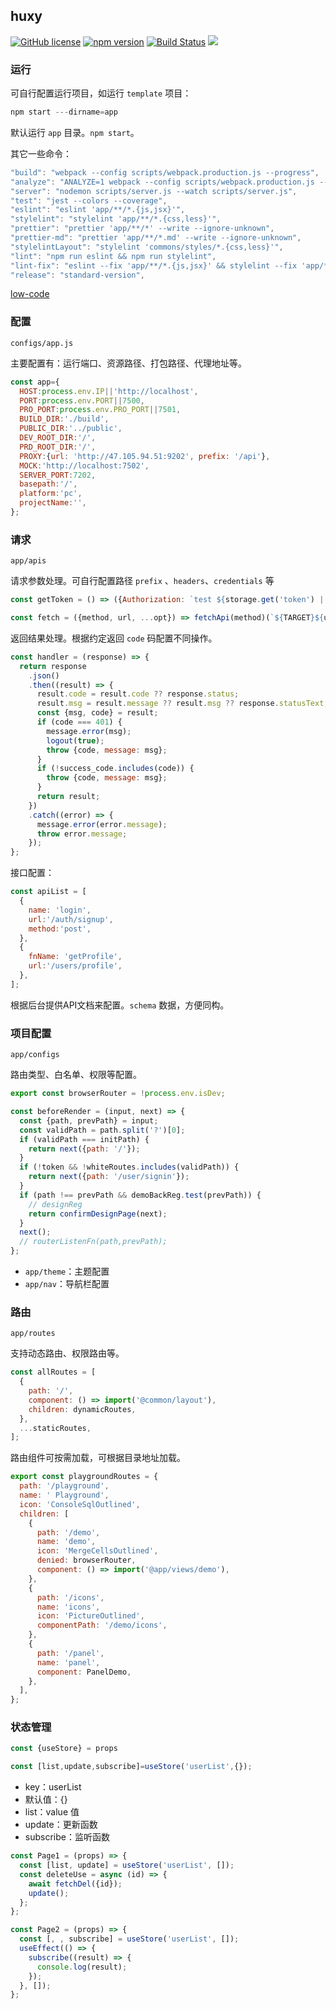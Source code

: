 ## huxy


[![GitHub license](https://img.shields.io/badge/license-MIT-blue.svg)](https://github.com/ahyiru/ihuxy/blob/develop/LICENSE)
[![npm version](https://img.shields.io/npm/v/@huxy/router.svg)](https://www.npmjs.com/package/@huxy/router)
[![Build Status](https://api.travis-ci.com/ahyiru/ihuxy.svg?branch=develop)](https://app.travis-ci.com/github/ahyiru/ihuxy)
[![](https://img.shields.io/badge/blog-ihuxy-blue.svg)](http://ihuxy.com/)


### 运行

可自行配置运行项目，如运行 `template` 项目：

```js
npm start ---dirname=app

```

默认运行 `app` 目录。`npm start`。

其它一些命令：

```js
"build": "webpack --config scripts/webpack.production.js --progress",
"analyze": "ANALYZE=1 webpack --config scripts/webpack.production.js --progress",
"server": "nodemon scripts/server.js --watch scripts/server.js",
"test": "jest --colors --coverage",
"eslint": "eslint 'app/**/*.{js,jsx}'",
"stylelint": "stylelint 'app/**/*.{css,less}'",
"prettier": "prettier 'app/**/*' --write --ignore-unknown",
"prettier-md": "prettier 'app/**/*.md' --write --ignore-unknown",
"stylelintLayout": "stylelint 'commons/styles/*.{css,less}'",
"lint": "npm run eslint && npm run stylelint",
"lint-fix": "eslint --fix 'app/**/*.{js,jsx}' && stylelint --fix 'app/**/*.{css,less}'",
"release": "standard-version",

```

[low-code](./low-code.md)

### 配置

`configs/app.js`

主要配置有：运行端口、资源路径、打包路径、代理地址等。

```js
const app={
  HOST:process.env.IP||'http://localhost',
  PORT:process.env.PORT||7500,
  PRO_PORT:process.env.PRO_PORT||7501,
  BUILD_DIR:'./build',
  PUBLIC_DIR:'../public',
  DEV_ROOT_DIR:'/',
  PRD_ROOT_DIR:'/',
  PROXY:{url: 'http://47.105.94.51:9202', prefix: '/api'},
  MOCK:'http://localhost:7502',
  SERVER_PORT:7202,
  basepath:'/',
  platform:'pc',
  projectName:'',
};

```

### 请求

`app/apis`

请求参数处理。可自行配置路径 `prefix` 、`headers`、`credentials` 等

```js
const getToken = () => ({Authorization: `test ${storage.get('token') || ''}`});

const fetch = ({method, url, ...opt}) => fetchApi(method)(`${TARGET}${url}`, {...opt, headers: getToken(), credentials: 'omit'});

```

返回结果处理。根据约定返回 `code` 码配置不同操作。

```js
const handler = (response) => {
  return response
    .json()
    .then((result) => {
      result.code = result.code ?? response.status;
      result.msg = result.message ?? result.msg ?? response.statusText;
      const {msg, code} = result;
      if (code === 401) {
        message.error(msg);
        logout(true);
        throw {code, message: msg};
      }
      if (!success_code.includes(code)) {
        throw {code, message: msg};
      }
      return result;
    })
    .catch((error) => {
      message.error(error.message);
      throw error.message;
    });
};

```
接口配置：

```js
const apiList = [
  {
    name: 'login',
    url:'/auth/signup',
    method:'post',
  },
  {
    fnName: 'getProfile',
    url:'/users/profile',
  },
];

```

根据后台提供API文档来配置。`schema` 数据，方便同构。

### 项目配置

`app/configs`

路由类型、白名单、权限等配置。

```js
export const browserRouter = !process.env.isDev;

const beforeRender = (input, next) => {
  const {path, prevPath} = input;
  const validPath = path.split('?')[0];
  if (validPath === initPath) {
    return next({path: '/'});
  }
  if (!token && !whiteRoutes.includes(validPath)) {
    return next({path: '/user/signin'});
  }
  if (path !== prevPath && demoBackReg.test(prevPath)) {
    // designReg
    return confirmDesignPage(next);
  }
  next();
  // routerListenFn(path,prevPath);
};

```

- `app/theme`：主题配置
- `app/nav`：导航栏配置

### 路由

`app/routes`

支持动态路由、权限路由等。

```js
const allRoutes = [
  {
    path: '/',
    component: () => import('@common/layout'),
    children: dynamicRoutes,
  },
  ...staticRoutes,
];

```

路由组件可按需加载，可根据目录地址加载。

```js
export const playgroundRoutes = {
  path: '/playground',
  name: ' Playground',
  icon: 'ConsoleSqlOutlined',
  children: [
    {
      path: '/demo',
      name: 'demo',
      icon: 'MergeCellsOutlined',
      denied: browserRouter,
      component: () => import('@app/views/demo'),
    },
    {
      path: '/icons',
      name: 'icons',
      icon: 'PictureOutlined',
      componentPath: '/demo/icons',
    },
    {
      path: '/panel',
      name: 'panel',
      component: PanelDemo,
    },
  ],
};

```

### 状态管理

```js
const {useStore} = props

const [list,update,subscribe]=useStore('userList',{});

```

- key：userList
- 默认值：{}
- list：value 值
- update：更新函数
- subscribe：监听函数

```js
const Page1 = (props) => {
  const [list, update] = useStore('userList', []);
  const deleteUse = async (id) => {
    await fetchDel({id});
    update();
  };
};

const Page2 = (props) => {
  const [, , subscribe] = useStore('userList', []);
  useEffect(() => {
    subscribe((result) => {
      console.log(result);
    });
  }, []);
};
```



